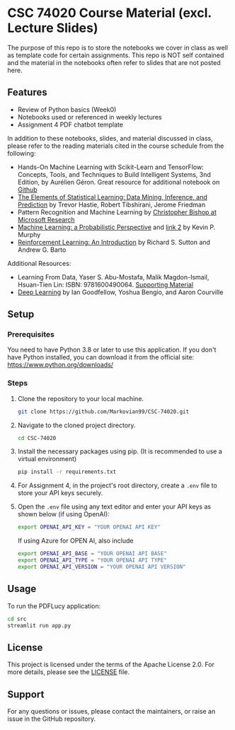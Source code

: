 # CSC 74020 Course Material (excl. Lecture Slides)

The purpose of this repo is to store the notebooks we cover in class as well as template code for certain assignments. This repo is NOT self contained and the material in the notebooks often refer to slides that are not posted here.

## Features
- Review of Python basics (Week0)
- Notebooks used or referenced in weekly lectures
- Assignment 4 PDF chatbot template

In addition to these notebooks, slides, and material discussed in class, please refer to the reading materials cited in the course schedule from the following: 
- Hands-On Machine Learning with Scikit-Learn and TensorFlow: Concepts, Tools, and Techniques to Build Intelligent Systems, 3nd Edition, by Aurélien Géron. Great resource for additional notebook on [Github](https://github.com/ageron/handson-ml3)  
- [The Elements of Statistical Learning: Data Mining, Inference, and Prediction](http://web.stanford.edu/~hastie/ElemStatLearn/) by Trevor Hastie, Robert Tibshirani, Jerome Friedman
- Pattern Recognition and Machine Learning by [Christopher Bishop at Microsoft Research](https://www.microsoft.com/en-us/research/people/cmbishop/prml-book/)
- [Machine Learning: a Probabilistic Perspective](https://probml.github.io/pml-book/book0.html) and [link 2](http://noiselab.ucsd.edu/ECE228/Murphy_Machine_Learning.pdf) by Kevin P. Murphy
- [Reinforcement Learning: An Introduction](http://www.incompleteideas.net/book/first/ebook/the-book.html)  by Richard S. Sutton and Andrew G. Barto 

Additional Resources:
- Learning From Data, Yaser S. Abu-Mostafa, Malik Magdon-Ismail, Hsuan-Tien Lin: ISBN: 9781600490064. [Supporting Material](http://amlbook.com/support.html)
- [Deep Learning](https://www.deeplearningbook.org/) by Ian Goodfellow, Yoshua Bengio, and Aaron Courville 


## Setup

### Prerequisites

You need to have Python 3.8 or later to use this application. If you don't have Python installed, you can download it from the official site: https://www.python.org/downloads/

### Steps

1. Clone the repository to your local machine.

   ```bash
   git clone https://github.com/Markovian99/CSC-74020.git
   ```
   
2. Navigate to the cloned project directory.

   ```bash
   cd CSC-74020
   ```
   
3. Install the necessary packages using pip. (It is recommended to use a virtual environment)

   ```bash
   pip install -r requirements.txt
   ```
   
4. For Assignment 4, in the project's root directory, create a `.env` file to store your API keys securely.
   
5. Open the `.env` file using any text editor and enter your API keys as shown below (if using OpenAI):

   ```bash
   export OPENAI_API_KEY = "YOUR OPENAI API KEY"
   ```
   If using Azure for OPEN AI, also include
   ```bash
   export OPENAI_API_BASE = "YOUR OPENAI API BASE"
   export OPENAI_API_TYPE = "YOUR OPENAI API TYPE"
   export OPENAI_API_VERSION = "YOUR OPENAI API VERSION"
   ```

## Usage

To run the PDFLucy application:

```bash
cd src
streamlit run app.py
```

## License

This project is licensed under the terms of the Apache License 2.0. For more details, please see the [LICENSE](LICENSE) file.

## Support

For any questions or issues, please contact the maintainers, or raise an issue in the GitHub repository.
